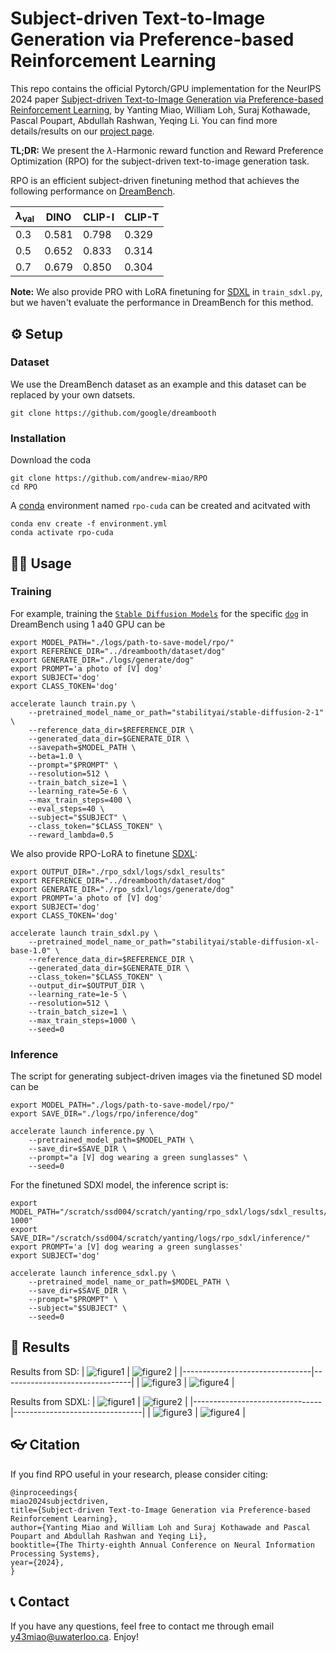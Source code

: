 # Subject-driven Text-to-Image Generation via Preference-based Reinforcement Learning

This repo contains the official Pytorch/GPU implementation for the NeurIPS 2024 paper [Subject-driven Text-to-Image Generation via Preference-based Reinforcement Learning](https://arxiv.org/abs/2407.12164),
by Yanting Miao, William Loh, Suraj Kothawade, Pascal Poupart, Abdullah Rashwan, Yeqing Li. You can find more details/results on our [project page](https://andrew-miao.github.io/RPO/).

**TL;DR:**  We present the $\lambda$-Harmonic reward function and Reward Preference Optimization (RPO) for the subject-driven text-to-image generation task. 

RPO is an efficient subject-driven finetuning method that achieves the following performance on [DreamBench](https://github.com/google/dreambooth).

| $\lambda_{\text{val}}$ | DINO | CLIP-I| CLIP-T |
|----|----|----|----|
|0.3| 0.581  | 0.798 | 0.329|
|0.5| 0.652  | 0.833 | 0.314 |
|0.7| 0.679 | 0.850 | 0.304 |

**Note:** We also provide PRO with LoRA finetuning for [SDXL](https://arxiv.org/abs/2307.01952) in ```train_sdxl.py```, but we haven't evaluate the performance in DreamBench for this method.

## ⚙️ Setup
### Dataset
We use the DreamBench dataset as an example and this dataset can be replaced by your own datsets.

```
git clone https://github.com/google/dreambooth
```

### Installation
Download the coda
```
git clone https://github.com/andrew-miao/RPO
cd RPO
```
A [conda](https://docs.conda.io/en/latest/) environment named ```rpo-cuda``` can be created and acitvated with
```
conda env create -f environment.yml
conda activate rpo-cuda
```

## 🧑‍💻 Usage
### Training
For example, training the [```Stable Diffusion Models```](https://huggingface.co/stabilityai/stable-diffusion-2-1) for the specific [```dog```](https://github.com/google/dreambooth/tree/main/dataset/dog) in DreamBench using 1 a40 GPU can be

```
export MODEL_PATH="./logs/path-to-save-model/rpo/"
export REFERENCE_DIR="../dreambooth/dataset/dog"
export GENERATE_DIR="./logs/generate/dog"
export PROMPT='a photo of [V] dog'
export SUBJECT='dog'
export CLASS_TOKEN='dog'

accelerate launch train.py \
    --pretrained_model_name_or_path="stabilityai/stable-diffusion-2-1" \
    --reference_data_dir=$REFERENCE_DIR \
    --generated_data_dir=$GENERATE_DIR \
    --savepath=$MODEL_PATH \
    --beta=1.0 \
    --prompt="$PROMPT" \
    --resolution=512 \
    --train_batch_size=1 \
    --learning_rate=5e-6 \
    --max_train_steps=400 \
    --eval_steps=40 \
    --subject="$SUBJECT" \
    --class_token="$CLASS_TOKEN" \
    --reward_lambda=0.5
```

We also provide RPO-LoRA to finetune [SDXL](https://huggingface.co/stabilityai/stable-diffusion-xl-base-1.0):
```
export OUTPUT_DIR="./rpo_sdxl/logs/sdxl_results"
export REFERENCE_DIR="../dreambooth/dataset/dog"
export GENERATE_DIR="./rpo_sdxl/logs/generate/dog"
export PROMPT='a photo of [V] dog'
export SUBJECT='dog'
export CLASS_TOKEN='dog'

accelerate launch train_sdxl.py \
    --pretrained_model_name_or_path="stabilityai/stable-diffusion-xl-base-1.0" \
    --reference_data_dir=$REFERENCE_DIR \
    --generated_data_dir=$GENERATE_DIR \
    --class_token="$CLASS_TOKEN" \
    --output_dir=$OUTPUT_DIR \
    --learning_rate=1e-5 \
    --resolution=512 \
    --train_batch_size=1 \
    --max_train_steps=1000 \
    --seed=0
```

### Inference

The script for generating subject-driven images via the finetuned SD model can be

```
export MODEL_PATH="./logs/path-to-save-model/rpo/"
export SAVE_DIR="./logs/rpo/inference/dog"

accelerate launch inference.py \
    --pretrained_model_path=$MODEL_PATH \
    --save_dir=$SAVE_DIR \
    --prompt="a [V] dog wearing a green sunglasses" \
    --seed=0
```

For the finetuned SDXl model, the inference script is:
```
export MODEL_PATH="/scratch/ssd004/scratch/yanting/rpo_sdxl/logs/sdxl_results/checkpoint-1000"
export SAVE_DIR="/scratch/ssd004/scratch/yanting/logs/rpo_sdxl/inference/"
export PROMPT='a [V] dog wearing a green sunglasses'
export SUBJECT='dog'

accelerate launch inference_sdxl.py \
    --pretrained_model_name_or_path=$MODEL_PATH \
    --save_dir=$SAVE_DIR \
    --prompt="$PROMPT" \
    --subject="$SUBJECT" \
    --seed=0
```

## 🌠 Results
Results from SD:
| ![figure1](assets/figure-1_sd.png) | ![figure2](assets/figure-2_sd.png) |
|--------------------------------|--------------------------------|
| ![figure3](assets/figure-3_sd.png) | ![figure4](assets/figure-4_sd.png) |

Results from SDXL:
| ![figure1](assets/figure-1.jpg) | ![figure2](assets/figure-2.jpg) |
|--------------------------------|--------------------------------|
| ![figure3](assets/figure-3.jpg) | ![figure4](assets/figure-4.jpg) |

## 👓 Citation
If you find RPO useful in your research, please consider citing:
```
@inproceedings{
miao2024subjectdriven,
title={Subject-driven Text-to-Image Generation via Preference-based Reinforcement Learning},
author={Yanting Miao and William Loh and Suraj Kothawade and Pascal Poupart and Abdullah Rashwan and Yeqing Li},
booktitle={The Thirty-eighth Annual Conference on Neural Information Processing Systems},
year={2024},
}
```
## 📞 Contact
If you have any questions, feel free to contact me through email [y43miao@uwaterloo.ca](mailto:y43miao@uwaterloo.ca). Enjoy!
